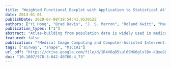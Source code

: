 ```yaml
---
title: "Weighted Functional Boxplot with Application to Statistical Atlas Construction"
date: 2013-01-01
publishDate: 2020-07-08T19:54:41.953012Z
authors: ["Yi Hong", "Brad Davis", "J. S. Marron", "Roland Kwitt", "Marc Niethammer"]
publication_types: ["1"]
abstract: "Atlas-building from population data is widely used in medical imaging. However, the emphasis of atlas-building approaches is typically to compute a mean / median shape or image based on population data. In this work, we focus on the statistical characterization of the population data, once spatial alignment has been achieved. We introduce and propose the use of the weighted functional boxplot. This allows the generalization of concepts such as the median, percentiles, or outliers to spaces where the data objects are functions, shapes, or images, and allows spatio-temporal atlas-building based on kernel regression. In our experiments, we demonstrate the utility of the approach to construct statistical atlases for pediatric upper airways and corpora callosa revealing their growth patterns. Furthermore, we show how such atlas information can be used to assess the effect of airway surgery in children."
featured: false
publication: "*Medical Image Computing and Computer-Assisted Intervention - MICCAI 2013 - 16th International Conference, Nagoya, Japan, September 22-26, 2013, Proceedings, Part III*"
tags: ["airway", "shape", "MICCAI"]
url_pdf: "https://drive.google.com/file/d/1R4V6qD5sul6SMX0glxlBv-kQxeGQR9Zo"
doi: "10.1007/978-3-642-40760-4_73"
---
```


